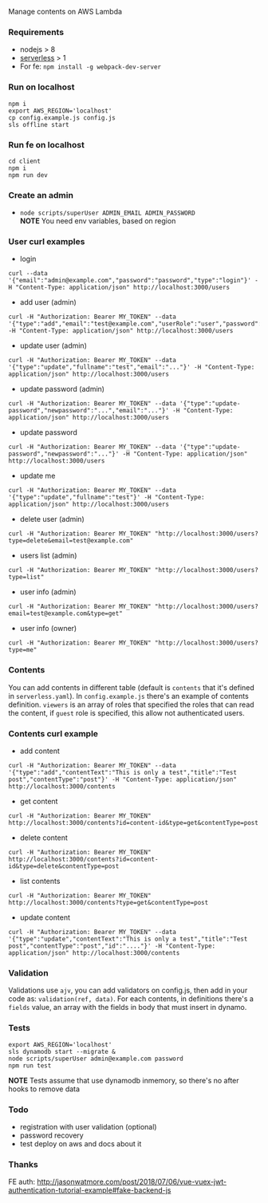 Manage contents on AWS Lambda 

### Requirements
- nodejs > 8
- [serverless](https://serverless.com/) > 1
- For fe: `npm install -g webpack-dev-server`

### Run on localhost
```
npm i   
export AWS_REGION='localhost'
cp config.example.js config.js
sls offline start
```

### Run fe on localhost
```
cd client
npm i
npm run dev
```

### Create an admin
- `node scripts/superUser ADMIN_EMAIL ADMIN_PASSWORD`    
**NOTE** You need env variables, based on region

### User curl examples
- login 
```
curl --data '{"email":"admin@example.com","password":"password","type":"login"}' -H "Content-Type: application/json" http://localhost:3000/users
```
- add user (admin)
```
curl -H "Authorization: Bearer MY_TOKEN" --data '{"type":"add","email":"test@example.com","userRole":"user","password":"testpw"}' -H "Content-Type: application/json" http://localhost:3000/users
```
- update user (admin)
```
curl -H "Authorization: Bearer MY_TOKEN" --data '{"type":"update","fullname":"test","email":"..."}' -H "Content-Type: application/json" http://localhost:3000/users
```
- update password (admin)
```
curl -H "Authorization: Bearer MY_TOKEN" --data '{"type":"update-password","newpassword":"...","email":"..."}' -H "Content-Type: application/json" http://localhost:3000/users
```
- update password
```
curl -H "Authorization: Bearer MY_TOKEN" --data '{"type":"update-password","newpassword":"..."}' -H "Content-Type: application/json" http://localhost:3000/users
```
- update me
```
curl -H "Authorization: Bearer MY_TOKEN" --data '{"type":"update","fullname":"test"}' -H "Content-Type: application/json" http://localhost:3000/users
```
- delete user (admin)
```
curl -H "Authorization: Bearer MY_TOKEN" "http://localhost:3000/users?type=delete&email=test@example.com"
```
- users list (admin)
```
curl -H "Authorization: Bearer MY_TOKEN" "http://localhost:3000/users?type=list"
```
- user info (admin)
```
curl -H "Authorization: Bearer MY_TOKEN" "http://localhost:3000/users?email=test@example.com&type=get"
```
- user info (owner)
```
curl -H "Authorization: Bearer MY_TOKEN" "http://localhost:3000/users?type=me"
```

### Contents
You can add contents in different table (default is `contents` that it's defined in `serverless.yaml`). In `config.example.js` there's an example of contents definition. `viewers` is an array of roles that specified the roles that can read the content, if `guest` role is specified, this allow not authenticated users. 

### Contents curl example
- add content
```
curl -H "Authorization: Bearer MY_TOKEN" --data '{"type":"add","contentText":"This is only a test","title":"Test post","contentType":"post"}' -H "Content-Type: application/json" http://localhost:3000/contents
```
- get content
```
curl -H "Authorization: Bearer MY_TOKEN" http://localhost:3000/contents?id=content-id&type=get&contentType=post
```
- delete content
```
curl -H "Authorization: Bearer MY_TOKEN" http://localhost:3000/contents?id=content-id&type=delete&contentType=post
```
- list contents
```
curl -H "Authorization: Bearer MY_TOKEN" http://localhost:3000/contents?type=get&contentType=post
```
- update content
```
curl -H "Authorization: Bearer MY_TOKEN" --data '{"type":"update","contentText":"This is only a test","title":"Test post","contentType":"post","id":"...."}' -H "Content-Type: application/json" http://localhost:3000/contents
```

### Validation
Validations use `ajv`, you can add validators on config.js, then add in your code as: `validation(ref, data)`. For each contents, in definitions there's a `fields` value, an array with the fields in body that must insert in dynamo.

### Tests
```
export AWS_REGION='localhost'
sls dynamodb start --migrate &
node scripts/superUser admin@example.com password
npm run test
```
**NOTE** Tests assume that use dynamodb inmemory, so there's no after hooks to remove data

### Todo
- registration with user validation (optional)
- password recovery
- test deploy on aws and docs about it

### Thanks
FE auth: http://jasonwatmore.com/post/2018/07/06/vue-vuex-jwt-authentication-tutorial-example#fake-backend-js
